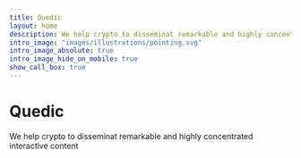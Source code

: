 ```yaml
---
title: Quedic
layout: home
description: We help crypto to disseminat remarkable and highly concentrated interactive content 
intro_image: "images/illustrations/pointing.svg"
intro_image_absolute: true
intro_image_hide_on_mobile: true
show_call_box: true
---
```


# Quedic

We help crypto to disseminat remarkable and highly concentrated interactive content 
